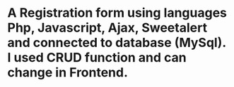 # A Registration form using languages Php, Javascript, Ajax, Sweetalert and connected to database (MySql). I used CRUD function and can change in Frontend.
